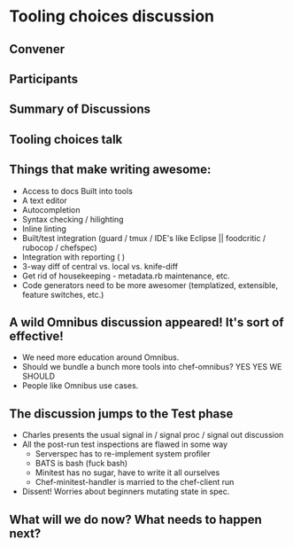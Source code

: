 Tooling choices discussion
==========================

## Convener

## Participants

## Summary of Discussions

Tooling choices talk
--------


Things that make writing awesome:
----
- Access to docs Built into tools
- A text editor
- Autocompletion
- Syntax checking / hilighting
- Inline linting
- Built/test integration (guard / tmux / IDE's like Eclipse || foodcritic / rubocop / chefspec)
- Integration with reporting ( )
- 3-way diff of central vs. local vs. knife-diff
- Get rid of housekeeping - metadata.rb maintenance, etc.
- Code generators need to be more awesomer (templatized, extensible, feature switches, etc.)

A wild Omnibus discussion appeared! It's sort of effective!
----
- We need more education around Omnibus.
- Should we bundle a bunch more tools into chef-omnibus?
	YES
	YES WE SHOULD
- People like Omnibus use cases.

The discussion jumps to the Test phase
----
- Charles presents the usual signal in / signal proc / signal out discussion
- All the post-run test inspections are flawed in some way
	- Serverspec has to re-implement system profiler
	- BATS is bash (fuck bash)
	- Minitest has no sugar, have to write it all ourselves
	- Chef-minitest-handler is married to the chef-client run
- Dissent! Worries about beginners mutating state in spec.



## What will we do now?  What needs to happen next?

